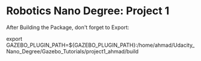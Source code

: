 # Robotics Nano Degree: Project 1
After Building the Package, don't forget to Export:

export GAZEBO_PLUGIN_PATH=${GAZEBO_PLUGIN_PATH}:/home/ahmad/Udacity_Nano_Degree/Gazebo_Tutorials/project1_ahmad/build
